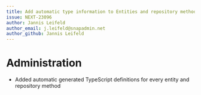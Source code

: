 ```yaml
---
title: Add automatic type information to Entities and repository methods
issue: NEXT-23096
author: Jannis Leifeld
author_email: j.leifeld@snapadmin.net
author_github: Jannis Leifeld
---
```

# Administration
* Added automatic generated TypeScript definitions for every entity and repository method

